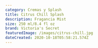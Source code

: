 ```yaml
---
category: Cremas y Splash
title: Citrus Chill Splash
description: Fragancia Mist
size: 250 ml/8.4 fl oz
brand: Victoria's Secret
featuredImage: /images/citrus-chill.jpg
dateCreated: 2020-10-18T05:58:21.574Z
---
```

